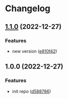# Changelog

## [1.1.0](https://github.com/LomotHo/release-please-sample/compare/v1.0.0...v1.1.0) (2022-12-27)


### Features

* new version ([e810f42](https://github.com/LomotHo/release-please-sample/commit/e810f42631bba197c8817e5fa93c1d92ae209789))

## 1.0.0 (2022-12-27)


### Features

* init repo ([d588786](https://github.com/LomotHo/release-please-sample/commit/d588786a1521c003727ff4eb015b1a1cc40e7e5f))
